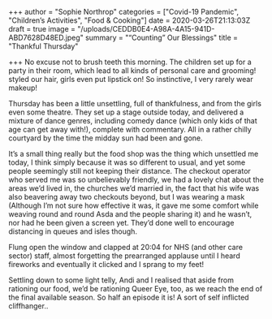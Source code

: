 +++
author = "Sophie Northrop"
categories = ["Covid-19 Pandemic", "Children’s Activities", "Food & Cooking"]
date = 2020-03-26T21:13:03Z
draft = true
image = "/uploads/CEDDB0E4-A98A-4A15-941D-ABD7628D48ED.jpeg"
summary = "“Counting” Our Blessings"
title = "Thankful Thursday"

+++
No excuse not to brush teeth this morning. The children set up for a party in their room, which lead to all kinds of personal care and grooming! styled our hair, girls even put lipstick on! So instinctive, I very rarely wear makeup!

Thursday has been a little unsettling, full of thankfulness, and from the girls even some theatre. They set up a stage outside today, and delivered a mixture of dance genres, including comedy dance (which only kids of that age can get away with!), complete with commentary. All in a rather chilly courtyard by the time the midday sun had been and gone.

It’s a small thing really but the food shop was the thing which unsettled me today, I think simply because it was so different to usual, and yet some people seemingly still not keeping their distance. The checkout operator who served me was so unbelievably friendly, we had a lovely chat about the areas we’d lived in, the churches we’d married in, the fact that his wife was also beavering away two checkouts beyond, but I was wearing a mask (Although I’m not sure how effective it was, it gave me some comfort while weaving round and round Asda and the people sharing it) and he wasn’t, nor had he been given a screen yet. They’d done well to encourage distancing in queues and isles though.

Flung open the window and clapped at 20:04 for NHS (and other care sector) staff, almost forgetting the prearranged applause until I heard fireworks and eventually it clicked and I sprang to my feet!

Settling down to some light telly, Andi and I realised that aside from rationing our food, we’d be rationing Queer Eye, too, as we reach the end of the final available season. So half an episode it is! A sort of self inflicted cliffhanger..